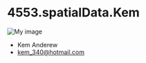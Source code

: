 # 4553.spatialData.Kem
![My image](https://pbs.twimg.com/profile_images/556220422786539520/NJ82Kjl4.jpeg)
+ Kem Anderew
+ kem_340@hotmail.com
